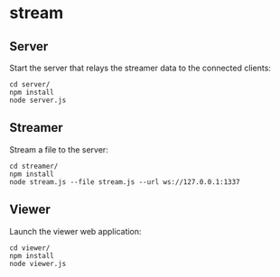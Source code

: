 # stream

## Server

Start the server that relays the streamer data to the connected clients:

```
cd server/
npm install
node server.js
```

## Streamer

Stream a file to the server:

```
cd streamer/
npm install
node stream.js --file stream.js --url ws://127.0.0.1:1337
```

## Viewer

Launch the viewer web application:

```
cd viewer/
npm install
node viewer.js
```
